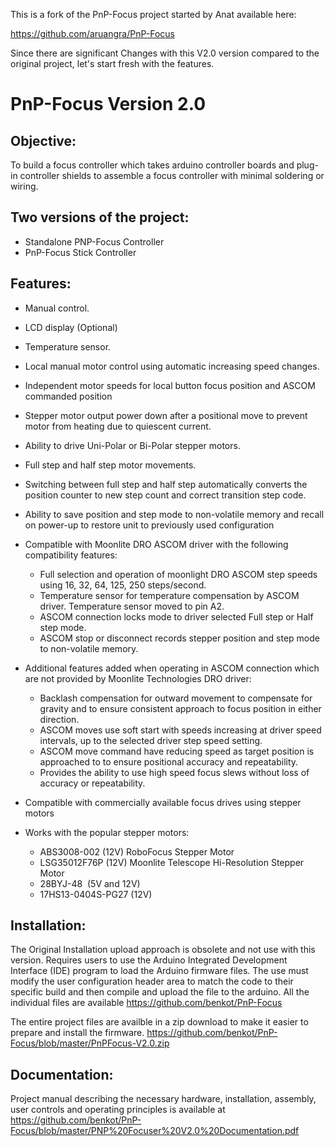 This is a fork of the PnP-Focus project started by Anat available here:

https://github.com/aruangra/PnP-Focus

Since there are significant Changes with this V2.0 version compared to the original project, let's start fresh with the features.

# PnP-Focus Version 2.0

## Objective:
To build a focus controller which takes arduino controller boards and plug-in controller shields to assemble a focus controller with minimal soldering or wiring.

## Two versions of the project:
* Standalone PNP-Focus Controller
* PnP-Focus Stick Controller




## Features:
* Manual control.
* LCD display (Optional)
* Temperature sensor.
* Local manual motor control using automatic increasing speed changes.
* Independent motor speeds for local button focus position and ASCOM commanded position
* Stepper motor output power down after a positional move to prevent motor from heating due to quiescent current.
* Ability to drive Uni-Polar or Bi-Polar stepper motors.
* Full step and half step motor movements.  
* Switching between full step and half step automatically converts the position counter to new step count and correct transition step code.
* Ability to save position and step mode to non-volatile memory and recall on power-up to restore unit to previously used configuration

* Compatible with Moonlite DRO ASCOM driver with the following compatibility features:
    * Full selection and operation of moonlight DRO ASCOM step speeds using 16, 32, 64, 125, 250 steps/second.
    * Temperature sensor for temperature compensation by ASCOM driver.  Temperature sensor moved to pin A2.
    * ASCOM connection locks mode to driver selected Full step or Half step  mode.
    * ASCOM stop or disconnect records stepper position and step mode to non-volatile memory.

* Additional features added when operating in ASCOM connection which are not provided by    Moonlite Technologies DRO driver:
    * Backlash compensation for outward movement to compensate for gravity and to ensure consistent approach to focus position in either direction.
    * ASCOM moves use soft start with speeds increasing at driver speed intervals, up to the selected driver step speed setting.
    * ASCOM move command have reducing speed as target position is approached to to ensure positional accuracy and repeatability.
    * Provides the ability to use high speed focus slews without loss of accuracy or repeatability.
* Compatible with commercially available focus drives using stepper motors
* Works with the popular stepper motors:
    * ABS3008-002  (12V) RoboFocus Stepper Motor
    * LSG35012F76P (12V) Moonlite Telescope Hi-Resolution Stepper Motor
    * 28BYJ-48  (5V and 12V)
    * 17HS13-0404S-PG27 (12V)


## Installation:

The Original Installation upload approach is obsolete and not use with this version.  Requires users to use the Arduino Integrated Development Interface (IDE) program to load the Arduino firmware files.  The use must modify the user configuration header area to match the code to their specific build and then compile and upload the file to the arduino.  All the individual files are available 
https://github.com/benkot/PnP-Focus 

The entire project files are availble in a zip download to make it easier to prepare and install the firmware.
https://github.com/benkot/PnP-Focus/blob/master/PnPFocus-V2.0.zip

## Documentation:
Project manual describing the necessary hardware, installation, assembly, user controls and operating principles is available at 
https://github.com/benkot/PnP-Focus/blob/master/PNP%20Focuser%20V2.0%20Documentation.pdf
